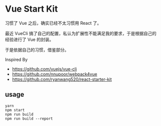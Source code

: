 # Vue Start Kit

习惯了 Vue 之后，确实已经不太习惯用 React 了。

最近 VueCli 搞了自己的配置，私认为扩展性不能满足我的要求，于是根据自己的经验进行了 Vue 的封装。

于是依据自己的习惯，借鉴部分。

Inspired By

* https://github.com/vuejs/vue-cli
* https://github.com/nnupoor/webpack4vue
* https://github.com/ryanwang520/react-starter-kit

## usage

```
yarn
npm start
npm run build
npm run build --report
```

